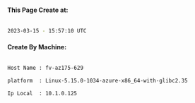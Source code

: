 
   
#### This Page Create at:

```bash

2023-03-15 - 15:57:10 UTC

```

#### Create By Machine:

```bash

Host Name : fv-az175-629

platform  : Linux-5.15.0-1034-azure-x86_64-with-glibc2.35

Ip Local  : 10.1.0.125

```

